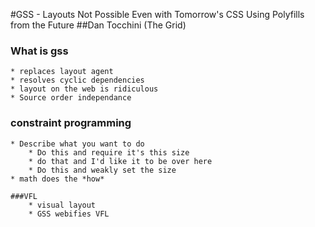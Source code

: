 #GSS - Layouts Not Possible Even with Tomorrow's CSS Using Polyfills from the Future
##Dan Tocchini (The Grid)

### What is gss
    * replaces layout agent
    * resolves cyclic dependencies
    * layout on the web is ridiculous
    * Source order independance

### constraint programming
    * Describe what you want to do
        * Do this and require it's this size
        * do that and I'd like it to be over here
        * Do this and weakly set the size
    * math does the *how*

    ###VFL
        * visual layout
        * GSS webifies VFL

